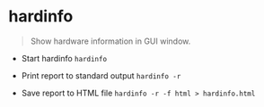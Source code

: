 # hardinfo
> Show hardware information in GUI window.

- Start hardinfo
`hardinfo`

- Print report to standard output
`hardinfo -r`

- Save report to HTML file
`hardinfo -r -f html > hardinfo.html`
